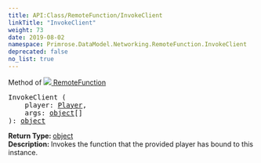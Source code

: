```yaml
---
title: API:Class/RemoteFunction/InvokeClient
linkTitle: "InvokeClient"
weight: 73
date: 2019-08-02
namespace: Primrose.DataModel.Networking.RemoteFunction.InvokeClient
deprecated: false
no_list: true
---
```

Method of <a href="/docs/api-reference/Class/RemoteFunction"><img src="/icons/silk/remote_method.png"/>&nbsp;RemoteFunction</a>
<pre class="method-declaration">
InvokeClient (
    player: <a class="type" href="/docs/api-reference/Class/Player">Player</a>,
    args: <span><a class="type" href="/docs/api-reference/System/object">object</a>[]</span>
): <a class="type" href="/docs/api-reference/System/object">object</a></pre>
<b>Return Type: </b>
<a class="type" href="/docs/api-reference/System/object">object</a>
<br/>
<b>Description: </b>
Invokes the function that the provided player has bound to this instance.

